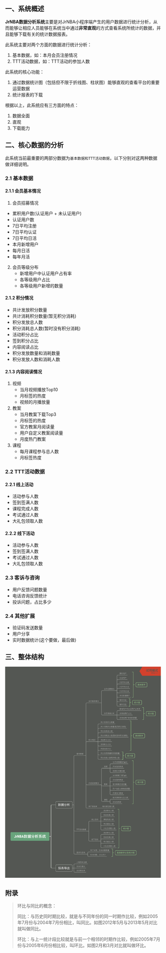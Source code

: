 ## 一、系统概述

**JrNBA数据分析系统**主要是对JrNBA小程序端产生的用户数据进行统计分析，从而能够让相应人员能够在系统当中通过**非常直观**的方式查看系统所统计的数据，并且能够下载有关的统计数据报表。

此系统主要对两个方面的数据进行统计分析：

1. 基本数据，如：本月会员注册情况
2. TTT活动数据，如：TTT活动的参加人数

此系统的核心功能：

1. 通过数据统计图（包括但不限于折线图、柱状图）能够直观的查看平台的重要运营数据
2. 统计报表的下载

根据以上，此系统应有三方面的特点：

1. 数据全面
2. 直观
3. 下载能力



## 二、核心数据的分析

此系统当前最重要的两部分数据为`基本数据和TTT活动数据`，以下分别对这两种数据做详细说明。

### 2.1 基本数据

#### 2.1.1 会员基本情况

 1. 会员招募情况
   * 累积用户数(认证用户 + 未认证用户)
   * 认证用户数
   * 7日平均注册
   * 7日平均认证
   * 7日平均日活
   * 本月新增用户
   * 每月日活
   * 每年月活

2. 会员等级分布
   * 新增用户中认证用户占有率
   * 各等级用户占比
   * 各等级用户新增的数量

#### 2.1.2 积分情况

* 共计发放积分数量
* 共计消耗积分数量(暂无积分消耗)
* 积分发放总人数
* 积分消耗总人数(暂时没有积分消耗)
* 活动积分占比
* 签到积分占比
* 内容阅读占比
* 积分发放数量和消耗数量
* 积分发放人数和消耗人数

#### 2.1.3 内容阅读情况

1. 视频
   * 当月视频播放Top10
   * 月标签的热度
   * 视频的月播放量
2. 教案
   * 当月教案下载Top3
   * 月标签的热度 
   * 官方教案月阅读量
   * 用户自定义教案阅读量
   * 月度热门教案
3. 课程
   * 每月课程参与总人数
   * 月标签热度



### 2.2 TTT活动数据

#### 2.2.1 线上活动

- 活动参与人数
- 签到签满人数
- 课程完成人数
- 考试通过人数
- 大礼包领取人数

#### 2.2.2  线下活动

- 活动参与人数
- 签到签满人数
- 考试通过人数
- 大礼包领取人数



### 2.3 客诉与咨询

* 用户反馈问题数量
* 电话咨询反馈统计
* 投诉问题，占比多少



### 2.4 其他扩展

* 验证码发送数量
* 用户分享
* 实时数据统计(这个要做，最后做)



## 三、整体结构

![JrNBA数据分析系统](统计系统需求分析/JrNBA数据分析系统.png)



## 附录

>  环比与同比的概念：
>
> 同比：与历史同时期比较，就是与不同年份的同一时期作比较，例如2005年7月份与2004年7月份相比，叫同比。如图2012年5月与2013年5月对比就叫做同比。
>
> 环比：与上一统计段比较就是与前一个相邻的时期作比较，例如2005年7月份与2005年6月份相比较，叫环比。如图2月和3月对比就叫做环比。

